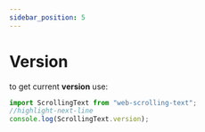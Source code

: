 ```yaml
---
sidebar_position: 5
---
```


# Version

to get current **version** use:
```js
import ScrollingText from "web-scrolling-text";
//highlight-next-line
console.log(ScrollingText.version); 
```